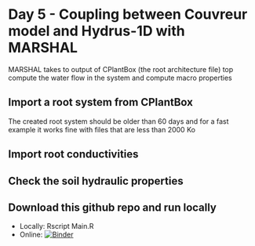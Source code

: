 # Day 5 - Coupling between Couvreur model and Hydrus-1D with MARSHAL

MARSHAL takes to output of CPlantBox (the root architecture file) top compute the water flow in the system and compute macro properties

## Import a root system from CPlantBox
The created root system should be older than 60 days and for a fast example it works fine with files that are less than 2000 Ko

## Import root conductivities

## Check the soil hydraulic properties

## Download this github repo and run locally

- Locally: Rscript Main.R
- Online: [![Binder](https://mybinder.org/badge_logo.svg)](https://mybinder.org/v2/gh/water-fluxes/day-5-macro-soil-root-modeling/HEAD)



